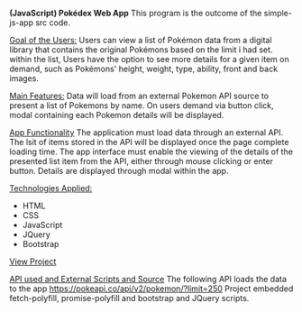 **(JavaScript) Pokédex Web App**
This program is the outcome of the simple-js-app src code.

<ins>Goal of the Users:</ins>
Users can view a list of Pokémon data from a digital library that contains the original Pokémons based on the limit i had set.
within the list, Users have the option to see more details for a given item on demand, such as Pokémons' height, weight, type, ability, front and back images.

<ins>Main Features:</ins>
Data will load from an external Pokemon API source to present a list of Pokemons by name. On users demand via button click, modal containing each Pokemon details will be displayed.

<ins>App Functionality</ins>
The application must load data through an external API.
The lsit of items stored in the API will be displayed once the page complete loading time.
The app interface must enable the viewing of the details of the presented list item from the API, either through mouse clicking or enter button.
Details are displayed through modal within the app.

<ins>Technologies Applied:</ins>

<ul>
<li>HTML</li>
<li>CSS</li>
<li>JavaScript</li>
<li>JQuery</li>
<li>Bootstrap</li>
</ul>

<ins>View Project </ins>

<ins>API used and External Scripts and Source</ins>
The following API loads the data to the app https://pokeapi.co/api/v2/pokemon/?limit=250
Project embedded fetch-polyfill, promise-polyfill and bootstrap and JQuery scripts.
